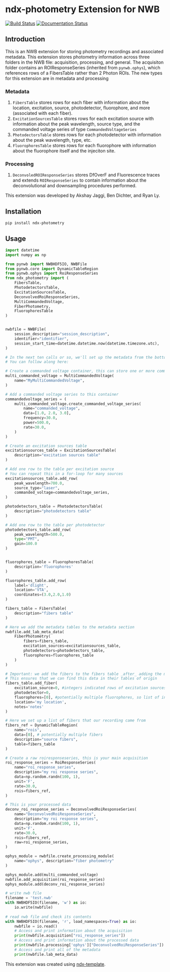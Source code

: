 # ndx-photometry Extension for NWB
[![Build Status](https://travis-ci.com/akshay-jaggi/ndx-photometry.svg?branch=master)](https://travis-ci.com/akshay-jaggi/ndx-photometry)
[![Documentation Status](https://readthedocs.org/projects/ndx-photometry/badge/?version=latest)](https://ndx-photometry.readthedocs.io/en/latest/?badge=latest)

## Introduction
This is an NWB extension for storing photometry recordings and associated metadata. This extension stores photometry information across three folders in the NWB file: acquisition, processing, and general. The acquisiton folder contains an ROIResponseSeries (inherited from `pynwb.ophys`), which references rows of a FibersTable rather than 2 Photon ROIs. The new types for this extension are in metadata and processing

### Metadata
1. `FibersTable` stores rows for each fiber with information about the location, excitation, source, photodetector, fluorophore, and more (associated with each fiber). 
2. `ExcitationSourcesTable` stores rows for each excitation source with information about the peak wavelength, source type, and the commanded voltage series of type `CommandedVoltageSeries`
3. `PhotodectorsTable` stores rows for each photodetector with information about the peak wavelength, type, etc. 
4. `FluorophoresTable` stores rows for each fluorophore with information about the fluorophore itself and the injeciton site. 

### Processing
1. `DeconvoledROIResponseSeries` stores DfOverF and Fluorescence traces and extends `ROIResponseSeries` to contain information about the deconvolutional and downsampling procedures performed.


This extension was developed by Akshay Jaggi, Ben Dichter, and Ryan Ly. 


## Installation

```
pip install ndx-photometry
```


## Usage

```python
import datetime
import numpy as np

from pynwb import NWBHDF5IO, NWBFile
from pynwb.core import DynamicTableRegion
from pynwb.ophys import RoiResponseSeries
from ndx_photometry import (
    FibersTable,
    PhotodetectorsTable,
    ExcitationSourcesTable,
    DeconvolvedRoiResponseSeries,
    MultiCommandedVoltage,
    FiberPhotometry,
    FluorophoresTable
)


nwbfile = NWBFile(
    session_description="session_description",
    identifier="identifier",
    session_start_time=datetime.datetime.now(datetime.timezone.utc),
)

# In the next ten calls or so, we'll set up the metadata from the bottom of the metadata tree up
# You can follow along here: 

# Create a commanded voltage container, this can store one or more commanded voltage series
multi_commanded_voltage = MultiCommandedVoltage(
    name="MyMultiCommandedVoltage",
)

# Add a commanded voltage series to this container
commandedvoltage_series = (
    multi_commanded_voltage.create_commanded_voltage_series(
        name="commanded_voltage",
        data=[1.0, 2.0, 3.0],
        frequency=30.0,
        power=500.0,
        rate=30.0,
    )
)

# Create an excitation sources table
excitationsources_table = ExcitationSourcesTable(
    description="excitation sources table"
)

# Add one row to the table per excitation source
# You can repeat this in a for-loop for many sources
excitationsources_table.add_row(
    peak_wavelength=700.0,
    source_type="laser",
    commanded_voltage=commandedvoltage_series,
)

photodetectors_table = PhotodetectorsTable(
    description="photodetectors table"
)

# Add one row to the table per photodetector
photodetectors_table.add_row(
    peak_wavelength=500.0, 
    type="PMT", 
    gain=100.0
)


fluorophores_table = FluorophoresTable(
    description='fluorophores'
)

fluorophores_table.add_row(
    label='dlight',
    location='VTA',
    coordinates=(3.0,2.0,1.0)
)

fibers_table = FibersTable(
    description="fibers table"
)

# Here we add the metadata tables to the metadata section
nwbfile.add_lab_meta_data(
    FiberPhotometry(
        fibers=fibers_table,
        excitation_sources=excitationsources_table,
        photodetectors=photodetectors_table,
        fluorophores=fluorophores_table
    )
)

# Important: we add the fibers to the fibers table _after_ adding the metadata
# This ensures that we can find this data in their tables of origin
fibers_table.add_fiber(
    excitation_source=0, #integers indicated rows of excitation sources table
    photodetector=0,
    fluorophores=[0], #potentially multiple fluorophores, so list of indices
    location='my location',
    notes='notes'
)

# Here we set up a list of fibers that our recording came from
fibers_ref = DynamicTableRegion(
    name="rois", 
    data=[0], # potentially multiple fibers
    description="source fibers", 
    table=fibers_table
)

# Create a raw roiresponseseries, this is your main acquisition
roi_response_series = RoiResponseSeries(
    name="roi_response_series",
    description="my roi response series",
    data=np.random.randn(100, 1),
    unit='F',
    rate=30.0,
    rois=fibers_ref,
)

# This is your processed data 
deconv_roi_response_series = DeconvolvedRoiResponseSeries(
    name="DeconvolvedRoiResponseSeries",
    description="my roi response series",
    data=np.random.randn(100, 1),
    unit='F',
    rate=30.0,
    rois=fibers_ref,
    raw=roi_response_series,
)

ophys_module = nwbfile.create_processing_module(
    name="ophys", description="fiber photometry"
)

ophys_module.add(multi_commanded_voltage)
nwbfile.add_acquisition(roi_response_series)
ophys_module.add(deconv_roi_response_series)

# write nwb file
filename = 'test.nwb'
with NWBHDF5IO(filename, 'w') as io:
    io.write(nwbfile)
    
# read nwb file and check its contents
with NWBHDF5IO(filename, 'r', load_namespaces=True) as io:
    nwbfile = io.read()
    # Access and print information about the acquisition
    print(nwbfile.acquisition["roi_response_series"])
    # Access and print information about the processed data
    print(nwbfile.processing['ophys']["DeconvolvedRoiResponseSeries"])
    # Access and print all of the metadata
    print(nwbfile.lab_meta_data)
```

This extension was created using [ndx-template](https://github.com/nwb-extensions/ndx-template).
